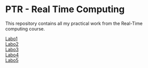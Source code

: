 # PTR - Real Time Computing

This repository contains all my practical work from the Real-Time computing course.

[Labo1](Labo1) <br>
[Labo2](labo2) <br>
[Labo3](labo3) <br>
[Labo4](labo4) <br>
[Labo5](labo5) <br>
